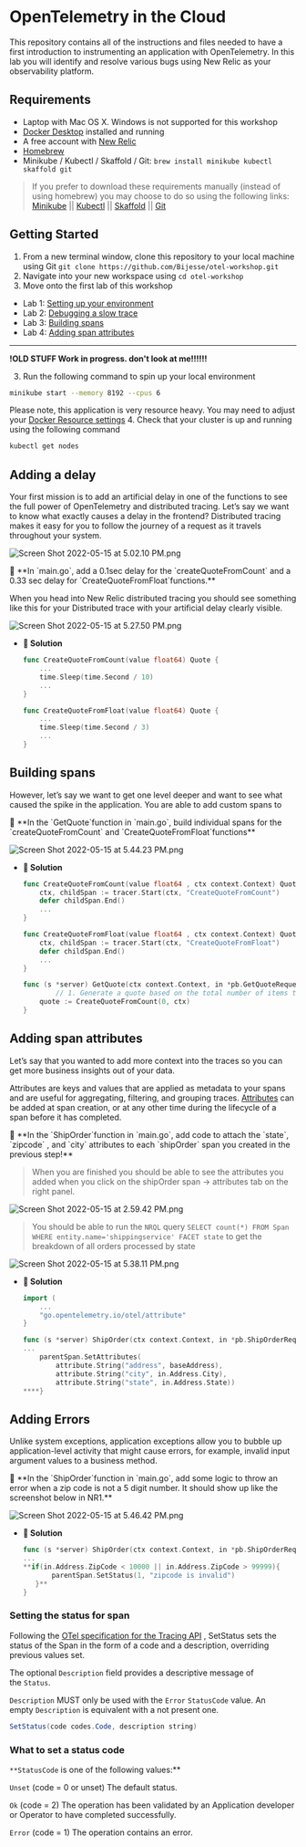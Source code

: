 # OpenTelemetry in the Cloud

This repository contains all of the instructions and files needed to have a first introduction to instrumenting an application with OpenTelemetry. In this lab you will identify and resolve various bugs using New Relic as your observability platform.

## Requirements

* Laptop with Mac OS X. Windows is not supported for this workshop
* [Docker Desktop](https://www.docker.com/products/docker-desktop/) installed and running
* A free account with [New Relic](https://newrelic.com)
* [Homebrew](https://brew.sh/)
* Minikube / Kubectl / Skaffold / Git: `brew install minikube kubectl skaffold git`

> If you prefer to download these requirements manually (instead of using homebrew) you may choose to do so using the following links: [Minikube](https://minikube.sigs.k8s.io/docs/start/) || [Kubectl](https://kubernetes.io/docs/tasks/tools/) || [Skaffold](https://skaffold.dev/) || [Git](https://github.com/git-guides/install-git)


## Getting Started

1. From a new terminal window, clone this repository to your local machine using Git `git clone https://github.com/Bijesse/otel-workshop.git`
2. Navigate into your new workspace using `cd otel-workshop`
3. Move onto the first lab of this workshop

* Lab 1: [Setting up your environment](lab_1-Setting_up_environment.md)
* Lab 2: [Debugging a slow trace](lab_2-Debugging-a-slow-trace.md)
* Lab 3: [Building spans](lab_3-Building-Spans.md)
* Lab 4: [Adding span attributes](lab_4-Span-Attributes.md) 

-----
**!OLD STUFF Work in progress. don't look at me!!!!!!**



3. Run the following command to spin up your local environment 
```bash
minikube start --memory 8192 --cpus 6
```  
Please note, this application is very resource heavy. You may need to adjust your [Docker Resource settings](https://docs.docker.com/desktop/mac/)
4. Check that your cluster is up and running using the following command
```bash
kubectl get nodes
```




## Adding a delay

Your first mission is to add an artificial delay in one of the functions to see the full power of OpenTelemetry and distributed tracing. Let’s say we want to know what exactly causes a delay in the frontend? Distributed tracing makes it easy for you to follow the journey of a request as it travels throughout your system.  

![Screen Shot 2022-05-15 at 5.02.10 PM.png](images/Screen_Shot_2022-05-15_at_5.02.10_PM.png)

<aside>
📜 **In `main.go`, add a 0.1sec delay for the `createQuoteFromCount` and a 0.33 sec delay for `CreateQuoteFromFloat`functions.**

When you head into New Relic distributed tracing you should see something like this for your Distributed trace with your artificial delay clearly visible.

![Screen Shot 2022-05-15 at 5.27.50 PM.png](images/Screen_Shot_2022-05-15_at_5.27.50_PM.png)

- **🙈 Solution**
    
    ```go
    func CreateQuoteFromCount(value float64) Quote {
    	...
    	time.Sleep(time.Second / 10)
    	...
    }
    ```
    
    ```go
    func CreateQuoteFromFloat(value float64) Quote {
    	...
    	time.Sleep(time.Second / 3)
    	...
    }
    ```
    
</aside>

## **Building spans**

However, let’s say we want to get one level deeper and want to see what caused the spike in the application. You are able to add custom spans to 

<aside>
📜 **In the `GetQuote`function in `main.go`, build individual spans for the `createQuoteFromCount` and `CreateQuoteFromFloat`functions**

![Screen Shot 2022-05-15 at 5.44.23 PM.png](images/Screen_Shot_2022-05-15_at_5.44.23_PM.png)

- **🙈 Solution**
    
    ```go
    func CreateQuoteFromCount(value float64 , ctx context.Context) Quote {
    	ctx, childSpan := tracer.Start(ctx, "CreateQuoteFromCount")
    	defer childSpan.End()
    	...
    }
    ```
    
    ```go
    func CreateQuoteFromFloat(value float64 , ctx context.Context) Quote {
    	ctx, childSpan := tracer.Start(ctx, "CreateQuoteFromFloat")
    	defer childSpan.End()
    	...
    }
    ```
    
    ```go
    func (s *server) GetQuote(ctx context.Context, in *pb.GetQuoteRequest) (*pb.GetQuoteResponse, error) {
    		// 1. Generate a quote based on the total number of items to be shipped.
    	quote := CreateQuoteFromCount(0, ctx)
    }
    ```
    
</aside>

## Adding **span attributes**

Let’s say that you wanted to add more context into the traces so you can get more business insights out of your data.

Attributes are keys and values that are applied as metadata to your spans and are useful for aggregating, filtering, and grouping traces. [Attributes](https://opentelemetry.io/docs/instrumentation/go/manual/#span-attributes) can be added at span creation, or at any other time during the lifecycle of a span before it has completed. 

<aside>
📜 **In the `ShipOrder`function in `main.go`, add code to attach the `state`, `zipcode` , and `city` attributes to each `shipOrder` span you created in the previous step!**

> When you are finished you should be able to see the attributes you added when you click on the shipOrder span → attributes tab on the right panel.
> 

![Screen Shot 2022-05-15 at 2.59.42 PM.png](images/Screen_Shot_2022-05-15_at_2.59.42_PM.png)

> You should be able to run the `NRQL` query 
`SELECT count(*) FROM Span WHERE entity.name='shippingservice' FACET state`
to get the breakdown of all orders processed by state
> 

![Screen Shot 2022-05-15 at 5.38.11 PM.png](images/Screen_Shot_2022-05-15_at_5.38.11_PM.png)

- **🙈 Solution**
    ```go
    import (
        ...
        "go.opentelemetry.io/otel/attribute"
    }
    ```
    
    ```go
    func (s *server) ShipOrder(ctx context.Context, in *pb.ShipOrderRequest) (*pb.ShipOrderResponse, error) {
    ...
    	parentSpan.SetAttributes(
    		attribute.String("address", baseAddress), 
    		attribute.String("city", in.Address.City), 
    		attribute.String("state", in.Address.State))
    ****}
    ```
    
</aside>

## Adding Errors

Unlike system exceptions, application exceptions allow you to bubble up application-level activity that might cause errors, for example, invalid input argument values to a business method. 

<aside>
📜 **In the `ShipOrder`function in `main.go`, add some logic to throw an error when a zip code is not a 5 digit number. It should show up like the screenshot below in NR1.**

![Screen Shot 2022-05-15 at 5.46.42 PM.png](images/Screen_Shot_2022-05-15_at_5.46.42_PM.png)

- **🙈 Solution**
    
    ```go
    func (s *server) ShipOrder(ctx context.Context, in *pb.ShipOrderRequest) (*pb.ShipOrderResponse, error) {
    ...
    **if(in.Address.ZipCode < 10000 || in.Address.ZipCode > 99999){
           parentSpan.SetStatus(1, "zipcode is invalid") 
       }**
    }
    ```
    
</aside>

### Setting the status for span

Following the [OTel specification for the Tracing API](https://github.com/open-telemetry/opentelemetry-specification/blob/main/specification/trace/api.md#statuscanonicalcode) , SetStatus sets the status of the Span in the form of a code and a description, overriding previous values set. 

The optional `Description` field provides a descriptive message of the `Status`. 

`Description` MUST only be used with the `Error` `StatusCode` value. An empty `Description` is equivalent with a not present one.

```glsl
SetStatus(code codes.Code, description string)
```

### What to set a status code

`**StatusCode` is one of the following values:**

`Unset` (code = 0 or unset) The default status.

`Ok` (code  = 2) The operation has been validated by an Application developer or Operator to have completed successfully.

`Error` (code = 1) The operation contains an error.